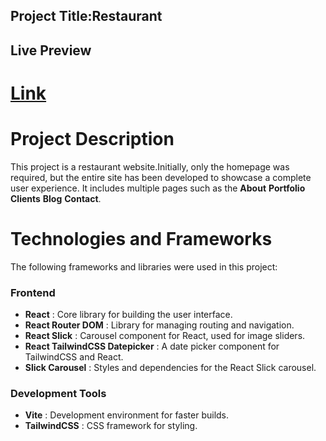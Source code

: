 ## Project Title:Restaurant

## Live Preview
# [Link](https://arabcuisineresturant.netlify.app/)

# Project Description
This project is a restaurant website.Initially, only the homepage was required, but the entire site has been developed to showcase a complete user experience. It includes multiple pages such as the
**About** 
**Portfolio**
**Clients**
**Blog**
**Contact**.

# Technologies and Frameworks
The following frameworks and libraries were used in this project:

### Frontend
* **React** : Core library for building the user interface.
* **React Router DOM** : Library for managing routing and navigation.
* **React Slick** : Carousel component for React, used for image sliders.
* **React TailwindCSS Datepicker** : A date picker component for TailwindCSS and React.
* **Slick Carousel** : Styles and dependencies for the React Slick carousel.

### Development Tools
* **Vite** : Development environment for faster builds.
* **TailwindCSS** : CSS framework for styling.
